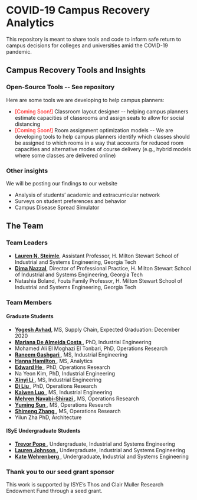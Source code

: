 # COVID-19 Campus Recovery Analytics
This repository is meant to share tools and code to inform safe return to campus decisions for colleges and universities amid the COVID-19 pandemic. 


## Campus Recovery Tools and Insights

### Open-Source Tools -- See repository
Here are some tools we are developing to help campus planners:

* <span style="color:red"> [Coming Soon!] </span> Classroom layout designer -- helping campus planners estimate capacities of classrooms and assign seats to allow for social distancing
* <span style="color:red"> [Coming Soon!] </span> Room assignment optimization models   -- We are developing tools to help campus planners identify which classes should be assigned to which rooms in a way that accounts for reduced room capacities and alternative modes of course delivery (e.g., hybrid models where some classes are delivered online)

### Other insights
We will be posting our findings to our website

* Analysis of students’ academic and extracurricular network
* Surveys on student preferences and behavior
* Campus Disease Spread Simulator





## The Team

### Team Leaders
* <b> <a href="http://pwp.gatech.edu/steimle/"> Lauren N. Steimle</a></b>, Assistant Professor, H. Milton Stewart School of Industrial and Systems Engineering, Georgia Tech
* <b> <a href="http://pwp.gatech.edu/dima-nazzal/"> Dima Nazzal</a></b>, Director of Professional Practice, H. Milton Stewart School of Industrial and Systems Engineering, Georgia Tech
* Natashia Boland, Fouts Family Professor, H. Milton Stewart School of Industrial and Systems Engineering, Georgia Tech


### Team Members

#### Graduate Students
* <b> <a href="www.linkedin.com/in/yogesh-avhad"> Yogesh Avhad</a></b>, MS, Supply Chain, Expected Graduation: December 2020
* <b> <a href="www.linkedin.com/in/mariana-de-almeida-costa"> Mariana De Almeida Costa </a> </b>, PhD, Industrial Engineering
* Mohamed Ali El Moghazi El Tonbari, PhD, Operations Research
* <b> <a href="http://rgashgari.mystrikingly.com/"> Raneem Gashgari </a> </b>, MS, Industrial Engineering
* <b> <a href="https://www.linkedin.com/in/hanna-hamilton-398874110/"> Hanna Hamilton </a> </b>, MS, Analytics
* <b> <a href="https://www.linkedin.com/in/edward-he-68801312a/"> Edward He </a> </b>, PhD, Operations Research 
* Na Yeon Kim, PhD, Industrial Engineering
* <b> <a href="https://www.linkedin.com/in/xinyi-li-329a9419b"> Xinyi Li </a> </b>, MS, Industrial Engineering
* <b> <a href="https://www.linkedin.com/in/di-liu-8b9831112/"> Di Liu </a> </b>, PhD, Operations Research 
* <b> <a href="https://www.linkedin.com/in/kaiwen-kevin-luo-2893aa17b/"> Kaiwen Luo </a> </b>, MS, Industrial Engineering
* <b> <a href="http://linkedin.com/in/mehran-navabi-157a9559"> Mehren Navabi-Shirazi </a> </b>, MS, Operations Research
* <b> <a href="linkedin.com/in/yuming-sun-573901151"> Yuming Sun </a> </b>, MS, Operations Research
* <b> <a href="https://www.linkedin.com/in/shimeng-zhang146a94149/"> Shimeng Zhang </a> </b>, MS, Operations Research
* Yilun Zha PhD, Architecture

#### ISyE Undergraduate Students
* <b> <a href="https://github.com/trevor-pope"> Trevor Pope </a> </b>, Undergraduate, Industrial and Systems Engineering
* <b> <a href="https://www.linkedin.com/in/laurenashleigh/"> Lauren Johnson </a> </b>, Undergraduate, Industrial and Systems Engineering
* <b> <a href="linkedin.com/in/katherine-anne-wehrenberg/"> Kate Wehrenberg </a> </b>, Undergraduate, Industrial and Systems Engineering


### Thank you to our seed grant sponsor
This work is supported by ISYE’s Thos and Clair Muller Research Endowment Fund through a seed grant.


